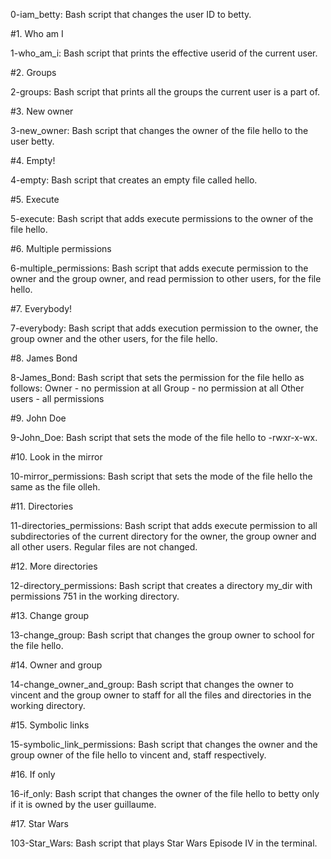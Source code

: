 0-iam_betty: Bash script that changes the user ID to betty.

#1. Who am I

1-who_am_i: Bash script that prints the effective userid of the current user.

#2. Groups

2-groups: Bash script that prints all the groups the current user is a part of.

#3. New owner

3-new_owner: Bash script that changes the owner of the file hello to the user betty.

#4. Empty!

4-empty: Bash script that creates an empty file called hello.

#5. Execute

5-execute: Bash script that adds execute permissions to the owner of the file hello.

#6. Multiple permissions

6-multiple_permissions: Bash script that adds execute permission to the owner and the group owner, and read permission to other users, for the file hello.

#7. Everybody!

7-everybody: Bash script that adds execution permission to the owner, the group owner and the other users, for the file hello.

#8. James Bond

8-James_Bond: Bash script that sets the permission for the file hello as follows: Owner - no permission at all Group - no permission at all Other users - all permissions

#9. John Doe

9-John_Doe: Bash script that sets the mode of the file hello to -rwxr-x-wx.

#10. Look in the mirror

10-mirror_permissions: Bash script that sets the mode of the file hello the same as the file olleh.

#11. Directories

11-directories_permissions: Bash script that adds execute permission to all subdirectories of the current directory for the owner, the group owner and all other users. Regular files are not changed.

#12. More directories

12-directory_permissions: Bash script that creates a directory my_dir with permissions 751 in the working directory.

#13. Change group

13-change_group: Bash script that changes the group owner to school for the file hello.

#14. Owner and group

14-change_owner_and_group: Bash script that changes the owner to vincent and the group owner to staff for all the files and directories in the working directory.

#15. Symbolic links

15-symbolic_link_permissions: Bash script that changes the owner and the group owner of the file hello to vincent and, staff respectively.

#16. If only

16-if_only: Bash script that changes the owner of the file hello to betty only if it is owned by the user guillaume.

#17. Star Wars

103-Star_Wars: Bash script that plays Star Wars Episode IV in the terminal.
